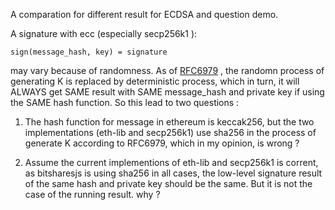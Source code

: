 A comparation for different result for ECDSA and question demo.

A signature with ecc (especially  secp256k1 ):

    sign(message_hash, key) = signature

may vary because of randomness. As of [RFC6979](https://tools.ietf.org/html/rfc6979) , the randomn process of generating K is replaced by deterministic process, which in turn, it will ALWAYS get SAME result with SAME message_hash and private key if using the SAME hash function. So this lead to two questions :

1. The hash function for message in ethereum is keccak256, but the two implementations (eth-lib and secp256k1) use sha256 in the process of generate K according to RFC6979, which in my opinion, is wrong ?

1. Assume the current implementions of eth-lib and secp256k1 is corrent, as bitsharesjs is using sha256
in all cases, the low-level signature result of the same hash and private key should be the same. But
it is not the case of the running result. why ?

